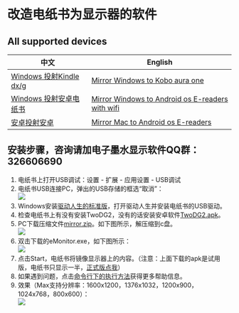 # 改造电纸书为显示器的软件 #
## All supported devices ##
| 中文 | English |
| ---- | ------- |
| [Windows 投射Kindle dx/g][DXG] | [Mirror Windows to Kobo aura one][KOBOen] |
| [Windows 投射安卓电纸书][BOOX] | [Mirror Windows to Android os E-readers with wifi][BOOXen] |
| [安卓投射安卓][ANDROID] | [Mirror Mac to Android os E-readers][BOOX-mac] |
## 安装步骤，咨询请加电子墨水显示软件QQ群：326606690 ##
1. 电纸书上打开USB调试：设置 - 扩展 - 应用设置 - USB调试
2. 电纸书USB连接PC，弹出的USB存储的框选“取消”：  
![][storage_jpg]
3. Windows安装[驱动人生的标准版][qd]，打开驱动人生并安装电纸书的USB驱动。
4. 检查电纸书上有没有安装TwoDG2，没有的话安装安卓软件[TwoDG2.apk][TwoDG2_apk]。
5. PC下载压缩文件[mirror.zip][mirror_zip]。如下图所示，解压缩到c盘。  
![][mirror_jpg]
6. 双击下载的eMonitor.exe，如下图所示：  
![][eMonitor_jpg]
7. 点击Start，电纸书将镜像显示器上的内容。（注意：上面下载的apk是试用版，电纸书只显示一半，[正式版点我][taobao]）  
8. 如果遇到问题，点击[命令行下的执行方法][BOOX-cmd]获得更多帮助信息。
9. 效果（Max支持分辨率：1600x1200，1376x1032，1200x900，1024x768，800x600）：  
![][max_jpg]

[DXG]:		https://github.com/nahtethan/dxg-display/blob/master/DXG.md
[BOOX]:		https://github.com/nahtethan/dxg-display/blob/master/BOOX.md
[BOOXen]:	https://github.com/nahtethan/dxg-display/blob/master/BOOXen.md
[ANDROID]:	https://github.com/nahtethan/dxg-display/blob/master/ANDROID.md
[KOBOen]: 	https://github.com/nahtethan/dxg-display/blob/master/e-reader/KOBOen.md
[BOOX-cmd]:	https://github.com/nahtethan/dxg-display/blob/master/e-reader/BOOX-cmd.md
[BOOX-mac]:	https://github.com/nahtethan/dxg-display/blob/master/e-reader/BOOX-mac.md

[max_jpg]:		https://github.com/nahtethan/dxg-display/blob/master/99-pictures/max.jpg
[mirror_jpg]:	https://github.com/nahtethan/dxg-display/blob/master/99-pictures/mirror.jpg
[storage_jpg]:	https://github.com/nahtethan/dxg-display/blob/master/99-pictures/storage.jpg
[eMonitor_jpg]:	https://github.com/nahtethan/dxg-display/blob/master/99-pictures/eMonitor.jpg
[mirror_zip]:	https://raw.githubusercontent.com/nahtethan/dxg-display/master/00-binary/mirror.zip
[TwoDG2_apk]:	https://raw.githubusercontent.com/nahtethan/dxg-display/master/00-binary/TwoDG2.apk

[qd]:		http://qd.160.com/
[taobao]:	https://item.taobao.com/item.htm?id=520024244524
